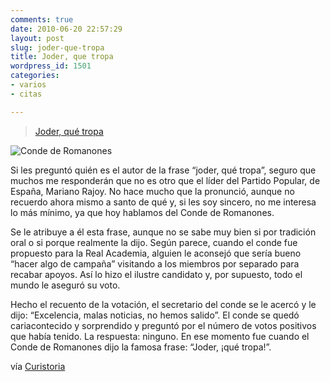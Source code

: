 ```yaml
---
comments: true
date: 2010-06-20 22:57:29
layout: post
slug: joder-que-tropa
title: Joder, que tropa
wordpress_id: 1501
categories:
- varios
- citas

---
```


> 
> [Joder, qué tropa](http://feedproxy.google.com/~r/Curistoria/~3/47aqtQM9v1Y/joder-que-tropa.html)
> 
> 
  
![Conde de Romanones](http://1.bp.blogspot.com/_8_HPuPgJMn8/TB5qlT-3awI/AAAAAAAAChI/ltu8JVxPmv0/s200/180px-Romanones.jpg)

Si les preguntó quién es el autor de la frase “joder, qué tropa”, seguro que muchos me responderán que no es otro que el líder del Partido Popular, de España, Mariano Rajoy. No hace mucho que la pronunció, aunque no recuerdo ahora mismo a santo de qué y, si les soy sincero, no me interesa lo más mínimo, ya que hoy hablamos del Conde de Romanones.

Se le atribuye a él esta frase, aunque no se sabe muy bien si por tradición oral o si porque realmente la dijo. Según parece, cuando el conde fue propuesto para la Real Academia, alguien le aconsejó que sería bueno “hacer algo de campaña” visitando a los miembros por separado para recabar apoyos. Así lo hizo el ilustre candidato y, por supuesto, todo el mundo le aseguró su voto.

Hecho el recuento de la votación, el secretario del conde se le acercó y le dijo: “Excelencia, malas noticias, no hemos salido”. El conde se quedó cariacontecido y sorprendido y preguntó por el número de votos positivos que había tenido. La respuesta: ninguno. En ese momento fue cuando el Conde de Romanones dijo la famosa frase: “Joder, ¡qué tropa!”.

vía [Curistoria](http://curistoria.blogspot.com/)





